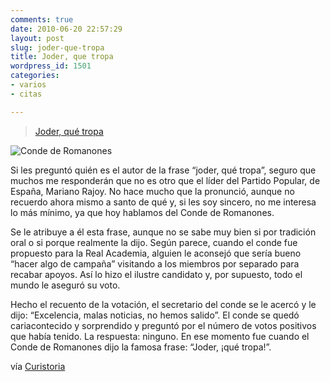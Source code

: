 ```yaml
---
comments: true
date: 2010-06-20 22:57:29
layout: post
slug: joder-que-tropa
title: Joder, que tropa
wordpress_id: 1501
categories:
- varios
- citas

---
```


> 
> [Joder, qué tropa](http://feedproxy.google.com/~r/Curistoria/~3/47aqtQM9v1Y/joder-que-tropa.html)
> 
> 
  
![Conde de Romanones](http://1.bp.blogspot.com/_8_HPuPgJMn8/TB5qlT-3awI/AAAAAAAAChI/ltu8JVxPmv0/s200/180px-Romanones.jpg)

Si les preguntó quién es el autor de la frase “joder, qué tropa”, seguro que muchos me responderán que no es otro que el líder del Partido Popular, de España, Mariano Rajoy. No hace mucho que la pronunció, aunque no recuerdo ahora mismo a santo de qué y, si les soy sincero, no me interesa lo más mínimo, ya que hoy hablamos del Conde de Romanones.

Se le atribuye a él esta frase, aunque no se sabe muy bien si por tradición oral o si porque realmente la dijo. Según parece, cuando el conde fue propuesto para la Real Academia, alguien le aconsejó que sería bueno “hacer algo de campaña” visitando a los miembros por separado para recabar apoyos. Así lo hizo el ilustre candidato y, por supuesto, todo el mundo le aseguró su voto.

Hecho el recuento de la votación, el secretario del conde se le acercó y le dijo: “Excelencia, malas noticias, no hemos salido”. El conde se quedó cariacontecido y sorprendido y preguntó por el número de votos positivos que había tenido. La respuesta: ninguno. En ese momento fue cuando el Conde de Romanones dijo la famosa frase: “Joder, ¡qué tropa!”.

vía [Curistoria](http://curistoria.blogspot.com/)





